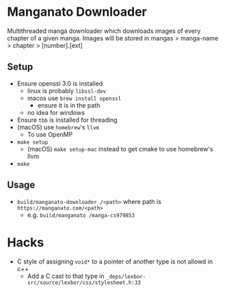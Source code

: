 # Manganato Downloader
Multithreaded manga downloader which downloads images of every chapter of a given manga. Images will be stored in mangas > manga-name > chapter > [number].[ext]

## Setup
- Ensure openssl 3.0 is installed
    - linux is probably `libssl-dev`
    - macos use `brew install openssl`
        - ensure it is in the path
    - no idea for windows
- Ensure `tbb` is installed for threading
- (macOS) use `homebrew`'s  `llvm`
    - To use OpenMP
- `make setup`
     - (macOS) `make setup-mac` instead to get cmake to use homebrew's llvm
- `make`

## Usage
- `build/manganato-downloader /<path>` where path is `https://manganato.com/<path>`
    - e.g. `build/manganato /manga-cs979853`

# Hacks
- C style of assigning `void*` to a pointer of another type is not allowd in c++
    - Add a C cast to that type in `_deps/lexbor-src/source/lexbor/css/stylesheet.h:33`
